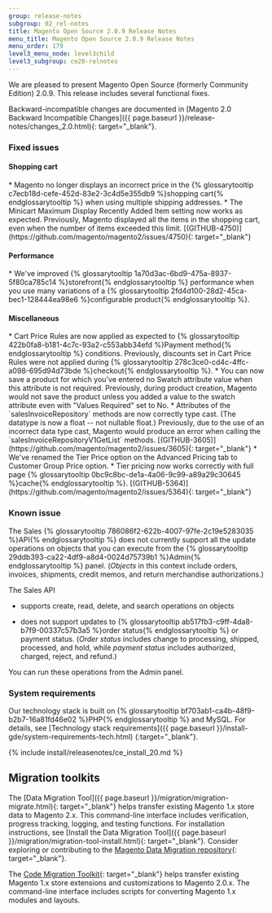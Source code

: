 ```yaml
---
group: release-notes
subgroup: 02_rel-notes
title: Magento Open Source 2.0.9 Release Notes
menu_title: Magento Open Source 2.0.9 Release Notes
menu_order: 179
level3_menu_node: level3child
level3_subgroup: ce20-relnotes
---
```


We are pleased to present Magento Open Source (formerly Community Edition) 2.0.9. This release includes several functional fixes.


Backward-incompatible changes are documented in [Magento 2.0 Backward Incompatible Changes]({{ page.baseurl }}/release-notes/changes_2.0.html){: target="_blank"}.

### Fixed issues

#### Shopping cart

<!--- 56019/49716 -->* Magento no longer displays an incorrect price in the {% glossarytooltip c7ecb18d-cefe-452d-83e2-3c4d5e355db9 %}shopping cart{% endglossarytooltip %} when using multiple shipping addresses.

<!--- 55464/53793 -->* The Minicart Maximum Display Recently Added Item setting now works as expected.  Previously, Magento displayed all the items in the shopping cart, even when the number of items exceeded this limit. [(GITHUB-4750)](https://github.com/magento/magento2/issues/4750){: target="_blank"} 

#### Performance

<!--- 54682 -->* We've improved {% glossarytooltip 1a70d3ac-6bd9-475a-8937-5f80ca785c14 %}storefront{% endglossarytooltip %} performance when you use many variations of a {% glossarytooltip 2fd4d100-28d2-45ca-bec1-128444ea98e6 %}configurable product{% endglossarytooltip %}.

#### Miscellaneous

<!--- 55362/45339 -->* Cart Price Rules are now applied as expected to {% glossarytooltip 422b0fa8-b181-4c7c-93a2-c553abb34efd %}Payment method{% endglossarytooltip %} conditions. Previously, discounts set in Cart Price Rules were not applied during {% glossarytooltip 278c3ce0-cd4c-4ffc-a098-695d94d73bde %}checkout{% endglossarytooltip %}. 



<!--- 55513/51015 -->* You can now save a product for which you've entered no Swatch attribute value when this attribute is not required.  Previously, during product creation, Magento would not save the product unless you added a value to the swatch attribute even with "Values Required" set to No. 
 

<!--- 55465/50026 -->* Attributes of the `salesInvoiceRepository` methods are now correctly type cast. (The datatype is now a float -- not nullable float.)  Previously, due to the use of an incorrect data type cast, Magento would produce an error when calling the `salesInvoiceRepositoryV1GetList` methods. [(GITHUB-3605)](https://github.com/magento/magento2/issues/3605){: target="_blank"} 


<!--- 55461/54224 -->* We've renamed the Tier Price option on the Advanced Pricing tab to Customer Group Price option. 


<!--- 55441/55055 -->* Tier pricing now works correctly with full page {% glossarytooltip 0bc9c8bc-de1a-4a06-9c99-a89a29c30645 %}cache{% endglossarytooltip %}. [(GITHUB-5364)](https://github.com/magento/magento2/issues/5364){: target="_blank"}


 

<!--- Omitted (can't be reproduced or won't fix) 48425, 53777, 54721, 54804, 54718, 54647-->

### Known issue

<!--- 52805 -->The Sales {% glossarytooltip 786086f2-622b-4007-97fe-2c19e5283035 %}API{% endglossarytooltip %} does not currently support all the update operations on objects that you can execute from the {% glossarytooltip 29ddb393-ca22-4df9-a8d4-0024d75739b1 %}Admin{% endglossarytooltip %} panel. (<i>Objects</i> in this context include orders, invoices, shipments, credit memos, and return merchandise authorizations.) 


The Sales API

* supports create, read, delete, and search operations on objects

* does not support updates to {% glossarytooltip ab517fb3-c9ff-4da8-b7f9-00337c57b3a5 %}order status{% endglossarytooltip %} or payment status. (<i>Order status</i> includes change to processing, shipped, processed, and hold, while <i>payment status</i> includes authorized, charged, reject, and refund.)

You can run these operations from the Admin panel.

### System requirements

Our technology stack is built on {% glossarytooltip bf703ab1-ca4b-48f9-b2b7-16a81fd46e02 %}PHP{% endglossarytooltip %} and MySQL. For details, see [Technology stack requirements]({{ page.baseurl }}/install-gde/system-requirements-tech.html)
{:target="_blank"}.

{% include install/releasenotes/ce_install_20.md %}

## Migration toolkits

The [Data Migration Tool]({{ page.baseurl }}/migration/migration-migrate.html){: target="_blank"} helps transfer existing Magento 1.x store data to Magento 2.x. This command-line interface includes verification, progress tracking, logging, and testing functions. For installation instructions, see [Install the Data Migration Tool]({{ page.baseurl }}/migration/migration-tool-install.html){: target="_blank"}. Consider exploring or contributing to the [ Magento Data Migration repository](https://github.com/magento/data-migration-tool){: target="_blank"}.

The [Code Migration Toolkit](https://github.com/magento/code-migration){: target="_blank"} helps transfer existing Magento 1.x store extensions and customizations to Magento 2.0.x. The command-line interface includes scripts for converting Magento 1.x modules and layouts.

